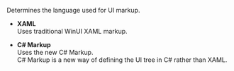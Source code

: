 Determines the language used for UI markup.

- **XAML**  
Uses traditional WinUI XAML markup.

- **C# Markup**  
Uses the new C# Markup.  
C# Markup is a new way of defining the UI tree in C# rather than XAML.
